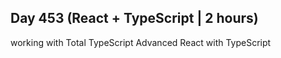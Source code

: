 ## Day 453 (React + TypeScript | 2 hours)

working with Total TypeScript Advanced React with TypeScript

